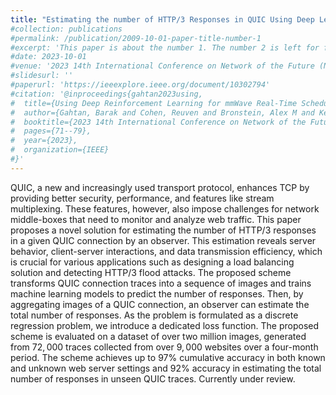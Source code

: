 ```yaml
---
title: "Estimating the number of HTTP/3 Responses in QUIC Using Deep Learning"
#collection: publications
#permalink: /publication/2009-10-01-paper-title-number-1
#excerpt: 'This paper is about the number 1. The number 2 is left for future work.'
#date: 2023-10-01
#venue: '2023 14th International Conference on Network of the Future (NoF)'
#slidesurl: ''
#paperurl: 'https://ieeexplore.ieee.org/document/10302794'
#citation: '@inproceedings{gahtan2023using,
#  title={Using Deep Reinforcement Learning for mmWave Real-Time Scheduling},
#  author={Gahtan, Barak and Cohen, Reuven and Bronstein, Alex M and Kedar, Gil},
#  booktitle={2023 14th International Conference on Network of the Future (NoF)},
#  pages={71--79},
#  year={2023},
#  organization={IEEE}
#}'
---
```


QUIC, a new and increasingly used transport protocol, enhances TCP by providing better security, performance, and features like stream multiplexing. These features, however, also impose challenges for network middle-boxes that need to monitor and analyze web traffic. This paper proposes a novel solution for estimating the number of HTTP/3 responses in a given QUIC connection by an observer. This estimation reveals server behavior, client-server interactions, and data transmission efficiency, which is crucial for various applications such as designing a load balancing solution and detecting HTTP/3 flood attacks. The proposed scheme transforms QUIC connection traces into a sequence of images and trains machine learning models to predict the number of responses. Then, by aggregating images of a QUIC connection, an observer can estimate the total number of responses. As the problem is formulated as a discrete regression problem, we introduce a dedicated loss function. The proposed scheme is evaluated on a dataset of over two million images, generated from $72,000$ traces collected from over $9,000$ websites over a four-month period. The scheme achieves up to 97\% cumulative accuracy in both known and unknown web server settings and 92\% accuracy in estimating the total number of responses in unseen QUIC traces.
Currently under review.      